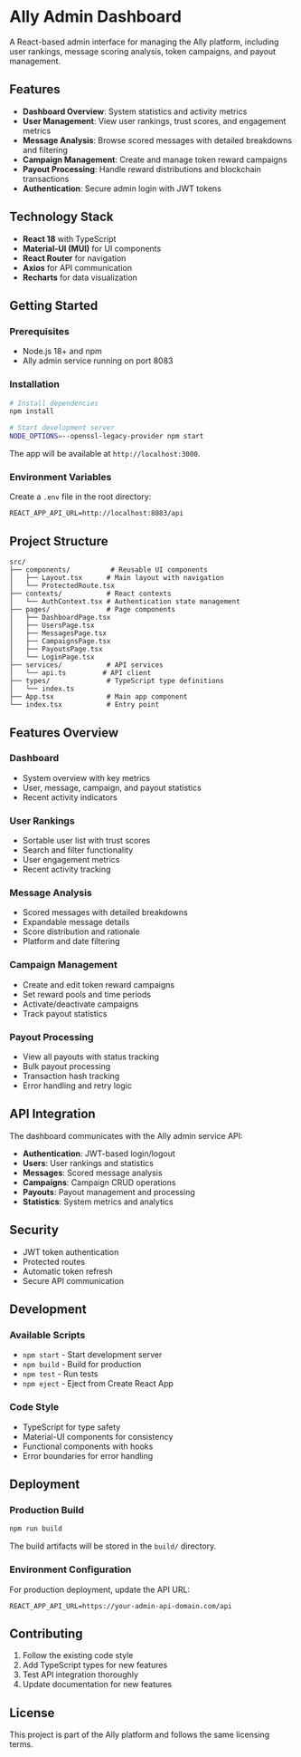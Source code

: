# Ally Admin Dashboard

A React-based admin interface for managing the Ally platform, including user rankings, message scoring analysis, token campaigns, and payout management.

## Features

- **Dashboard Overview**: System statistics and activity metrics
- **User Management**: View user rankings, trust scores, and engagement metrics
- **Message Analysis**: Browse scored messages with detailed breakdowns and filtering
- **Campaign Management**: Create and manage token reward campaigns
- **Payout Processing**: Handle reward distributions and blockchain transactions
- **Authentication**: Secure admin login with JWT tokens

## Technology Stack

- **React 18** with TypeScript
- **Material-UI (MUI)** for UI components
- **React Router** for navigation
- **Axios** for API communication
- **Recharts** for data visualization

## Getting Started

### Prerequisites

- Node.js 18+ and npm
- Ally admin service running on port 8083

### Installation

```bash
# Install dependencies
npm install

# Start development server
NODE_OPTIONS=--openssl-legacy-provider npm start
```

The app will be available at `http://localhost:3000`.

### Environment Variables

Create a `.env` file in the root directory:

```env
REACT_APP_API_URL=http://localhost:8083/api
```

## Project Structure

```
src/
├── components/          # Reusable UI components
│   ├── Layout.tsx      # Main layout with navigation
│   └── ProtectedRoute.tsx
├── contexts/           # React contexts
│   └── AuthContext.tsx # Authentication state management
├── pages/              # Page components
│   ├── DashboardPage.tsx
│   ├── UsersPage.tsx
│   ├── MessagesPage.tsx
│   ├── CampaignsPage.tsx
│   ├── PayoutsPage.tsx
│   └── LoginPage.tsx
├── services/           # API services
│   └── api.ts         # API client
├── types/              # TypeScript type definitions
│   └── index.ts
├── App.tsx             # Main app component
└── index.tsx           # Entry point
```

## Features Overview

### Dashboard
- System overview with key metrics
- User, message, campaign, and payout statistics
- Recent activity indicators

### User Rankings
- Sortable user list with trust scores
- Search and filter functionality
- User engagement metrics
- Recent activity tracking

### Message Analysis
- Scored messages with detailed breakdowns
- Expandable message details
- Score distribution and rationale
- Platform and date filtering

### Campaign Management
- Create and edit token reward campaigns
- Set reward pools and time periods
- Activate/deactivate campaigns
- Track payout statistics

### Payout Processing
- View all payouts with status tracking
- Bulk payout processing
- Transaction hash tracking
- Error handling and retry logic

## API Integration

The dashboard communicates with the Ally admin service API:

- **Authentication**: JWT-based login/logout
- **Users**: User rankings and statistics
- **Messages**: Scored message analysis
- **Campaigns**: Campaign CRUD operations
- **Payouts**: Payout management and processing
- **Statistics**: System metrics and analytics

## Security

- JWT token authentication
- Protected routes
- Automatic token refresh
- Secure API communication

## Development

### Available Scripts

- `npm start` - Start development server
- `npm build` - Build for production
- `npm test` - Run tests
- `npm eject` - Eject from Create React App

### Code Style

- TypeScript for type safety
- Material-UI components for consistency
- Functional components with hooks
- Error boundaries for error handling

## Deployment

### Production Build

```bash
npm run build
```

The build artifacts will be stored in the `build/` directory.

### Environment Configuration

For production deployment, update the API URL:

```env
REACT_APP_API_URL=https://your-admin-api-domain.com/api
```

## Contributing

1. Follow the existing code style
2. Add TypeScript types for new features
3. Test API integration thoroughly
4. Update documentation for new features

## License

This project is part of the Ally platform and follows the same licensing terms.

